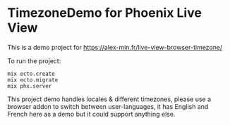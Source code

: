 # TimezoneDemo for Phoenix Live View

This is a demo project for https://alex-min.fr/live-view-browser-timezone/

To run the project:

```
mix ecto.create
mix ecto.migrate
mix phx.server
```

This project demo handles locales & different timezones, please use a browser addon to switch between user-languages, it has English and French here as a demo but it could support anything else.